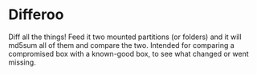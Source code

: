 # Differoo
Diff all the things!
Feed it two mounted partitions (or folders) and it will md5sum all of them and compare the two.
Intended for comparing a compromised box with a known-good box, to see what changed or went missing.
